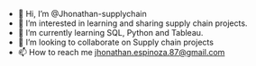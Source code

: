 - 👋 Hi, I’m @Jhonathan-supplychain
- 👀 I’m interested in learning and sharing supply chain projects.
- 🌱 I’m currently learning SQL, Python and Tableau.
- 💞️ I’m looking to collaborate on Supply chain projects
- 📫 How to reach me jhonathan.espinoza.87@gmail.com

<!---
Jhonathan-supplychain/Jhonathan-supplychain is a ✨ special ✨ repository because its `README.md` (this file) appears on your GitHub profile.
You can click the Preview link to take a look at your changes.
--->
